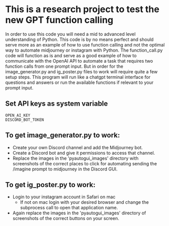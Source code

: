 # This is a research project to test the new GPT function calling 
In order to use this code you will need a mid to advanced level understanding of Python. This code is by no means perfect and should serve more as an example of how to use function calling and not the optimal way to automate midjourney or instagram with Python. The function_call.py code will function as is and serve as a good example of how to communicate with the OpenAI API to automate a task that requires two function calls from one prompt input. But in order for the image_generator.py and ig_poster.py files to work will require quite a few setup steps.
This program will run like a chatgpt terminal interface for questions and answers or run the available functions if relevant to your prompt input.

## Set API keys as system variable
```
OPEN_AI_KEY
DISCORD_BOT_TOKEN
```

## To get image_generator.py to work: 
* Create your own Discord channel and add the Midjourney bot. 
* Create a Discord bot and give it permissions to access that channel.
* Replace the images in the 'pyautogui_images' directory with screenshots of the correct places to click for automating sending the /imagine prompt to midjourney in the Discord GUI.

## To get ig_poster.py to work:
* Login to your instagram account in Safari on mac
    * If not on mac login with your desired browser and change the subprocess call to open that application name. 
* Again replace the images in the 'pyautogui_images' directory of screenshots of the correct buttons on your screen.

